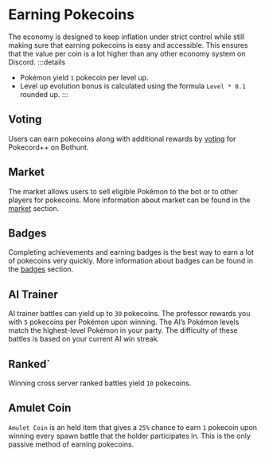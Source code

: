 # Earning Pokecoins

The economy is designed to keep inflation under strict control while still making sure that earning pokecoins is easy and accessible. This ensures that the value per coin is a lot higher than any other economy system on Discord.
:::details

- Pokémon yield `1` pokecoin per level up.
- Level up evolution bonus is calculated using the formula `Level * 0.1` rounded up.
  :::

## Voting

Users can earn pokecoins along with additional rewards by [voting](./voting.md) for Pokecord++ on Bothunt.

## Market

The market allows users to sell eligible Pokémon to the bot or to other players for pokecoins. More information about market can be found in the [market](../commands/market.html) section.

## Badges

Completing achievements and earning badges is the best way to earn a lot of pokecoins very quickly. More information about badges can be found in the [badges](/strategies/badges.html) section.

## AI Trainer

AI trainer battles can yield up to `30` pokecoins. The professor rewards you with `5` pokecoins per Pokémon upon winning. The AI’s Pokémon levels match the highest-level Pokémon in your party. The difficulty of these battles is based on your current AI win streak.

## Ranked`

Winning cross server ranked battles yield `10` pokecoins.

## Amulet Coin

`Amulet Coin` is an held item that gives a `25%` chance to earn `1` pokecoin upon winning every spawn battle that the holder participates in. This is the only passive method of earning pokecoins.

